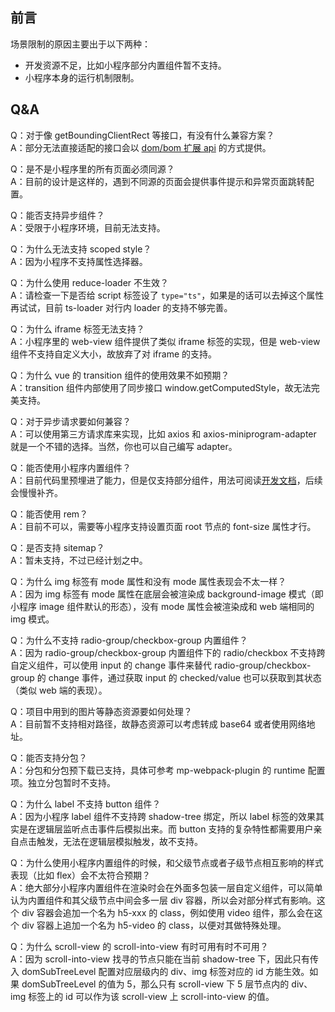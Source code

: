 ## 前言

场景限制的原因主要出于以下两种：

* 开发资源不足，比如小程序部分内置组件暂不支持。
* 小程序本身的运行机制限制。

## Q&A

Q：对于像 getBoundingClientRect 等接口，有没有什么兼容方案？<br/>
A：部分无法直接适配的接口会以 [dom/bom 扩展 api](./domextend.md) 的方式提供。

Q：是不是小程序里的所有页面必须同源？<br/>
A：目前的设计是这样的，遇到不同源的页面会提供事件提示和异常页面跳转配置。

Q：能否支持异步组件？<br/>
A：受限于小程序环境，目前无法支持。

Q：为什么无法支持 scoped style？<br/>
A：因为小程序不支持属性选择器。

Q：为什么使用 reduce-loader 不生效？<br/>
A：请检查一下是否给 script 标签设了 `type="ts"`，如果是的话可以去掉这个属性再试试，目前 ts-loader 对行内 loader 的支持不够完善。

Q：为什么 iframe 标签无法支持？<br/>
A：小程序里的 web-view 组件提供了类似 iframe 标签的实现，但是 web-view 组件不支持自定义大小，故放弃了对 iframe 的支持。

Q：为什么 vue 的 transition 组件的使用效果不如预期？<br/>
A：transition 组件内部使用了同步接口 window.getComputedStyle，故无法完美支持。

Q：对于异步请求要如何兼容？<br/>
A：可以使用第三方请求库来实现，比如 axios 和 axios-miniprogram-adapter 就是一个不错的选择。当然，你也可以自己编写 adapter。

Q：能否使用小程序内置组件？<br/>
A：目前代码里预埋进了能力，但是仅支持部分组件，用法可阅读[开发文档](./advanced.md#使用小程序内置组件)，后续会慢慢补齐。

Q：能否使用 rem？<br/>
A：目前不可以，需要等小程序支持设置页面 root 节点的 font-size 属性才行。

Q：是否支持 sitemap？<br/>
A：暂未支持，不过已经计划之中。

Q：为什么 img 标签有 mode 属性和没有 mode 属性表现会不太一样？<br/>
A：因为 img 标签有 mode 属性在底层会被渲染成 background-image 模式（即小程序 image 组件默认的形态），没有 mode 属性会被渲染成和 web 端相同的 img 模式。

Q：为什么不支持 radio-group/checkbox-group 内置组件？<br/>
A：因为 radio-group/checkbox-group 内置组件下的 radio/checkbox 不支持跨自定义组件，可以使用 input 的 change 事件来替代 radio-group/checkbox-group 的 change 事件，通过获取 input 的 checked/value 也可以获取到其状态（类似 web 端的表现）。

Q：项目中用到的图片等静态资源要如何处理？<br/>
A：目前暂不支持相对路径，故静态资源可以考虑转成 base64 或者使用网络地址。

Q：能否支持分包？<br/>
A：分包和分包预下载已支持，具体可参考 mp-webpack-plugin 的 runtime 配置项。独立分包暂时不支持。

Q：为什么 label 不支持 button 组件？<br/>
A：因为小程序 label 组件不支持跨 shadow-tree 绑定，所以 label 标签的效果其实是在逻辑层监听点击事件后模拟出来。而 button 支持的复杂特性都需要用户亲自点击触发，无法在逻辑层模拟触发，故不支持。

Q：为什么使用小程序内置组件的时候，和父级节点或者子级节点相互影响的样式表现（比如 flex）会不太符合预期？<br/>
A：绝大部分小程序内置组件在渲染时会在外面多包装一层自定义组件，可以简单认为内置组件和其父级节点中间会多一层 div 容器，所以会对部分样式有影响。这个 div 容器会追加一个名为 h5-xxx 的 class，例如使用 video 组件，那么会在这个 div 容器上追加一个名为 h5-video 的 class，以便对其做特殊处理。

Q：为什么 scroll-view 的 scroll-into-view 有时可用有时不可用？<br/>
A：因为 scroll-into-view 找寻的节点只能在当前 shadow-tree 下，因此只有传入 domSubTreeLevel 配置对应层级内的 div、img 标签对应的 id 方能生效。如果 domSubTreeLevel 的值为 5，那么只有 scroll-view 下 5 层节点内的 div、img 标签上的 id 可以作为该 scroll-view 上 scroll-into-view 的值。
